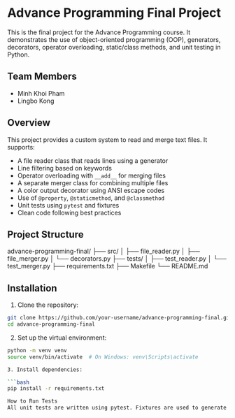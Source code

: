 # Advance Programming Final Project

This is the final project for the Advance Programming course. It demonstrates the use of object-oriented programming (OOP), generators, decorators, operator overloading, static/class methods, and unit testing in Python.

## Team Members

- Minh Khoi Pham
- Lingbo Kong

## Overview

This project provides a custom system to read and merge text files. It supports:

- A file reader class that reads lines using a generator
- Line filtering based on keywords
- Operator overloading with `__add__` for merging files
- A separate merger class for combining multiple files
- A color output decorator using ANSI escape codes
- Use of `@property`, `@staticmethod`, and `@classmethod`
- Unit tests using `pytest` and fixtures
- Clean code following best practices

## Project Structure

advance-programming-final/
├── src/
│ ├── file_reader.py
│ ├── file_merger.py
│ └── decorators.py
├── tests/
│ ├── test_reader.py
│ └── test_merger.py
├── requirements.txt
├── Makefile
└── README.md
## Installation

1. Clone the repository:

```bash
git clone https://github.com/your-username/advance-programming-final.git
cd advance-programming-final
```

2. Set up the virtual environment:

```bash
python -m venv venv
source venv/bin/activate  # On Windows: venv\Scripts\activate

3. Install dependencies:

```bash
pip install -r requirements.txt

How to Run Tests
All unit tests are written using pytest. Fixtures are used to generate temporary test files.

